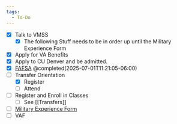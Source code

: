 ```yaml
---
tags:
  - To-Do
---
```

- [x] Talk to VMSS
	- [x] The following Stuff needs to be in order up until the Military Experience Form
- [x] Apply for VA Benefits
- [x] Apply to CU Denver and be admitted.
- [x] [FAFSA](https://studentaid.gov/h/apply-for-aid/fafsa) @completed(2025-07-01T11:21:05-06:00)
- [ ] Transfer Orientation
	- [x] Register
	- [ ] Attend
- [ ] Register and Enroll in Classes
	- [ ] See [[Transfers]]
- [ ] [Military Experience Form](https://portal.prod.cu.edu/psc/epprod/UCD3/ENTP/s/WEBLIB_CU_EFORM.ISCRIPT1.FieldFormula.IScript_Populate_eForm?form=UCD_MILITARY_EXPERIENCE)
- [ ] VAF
